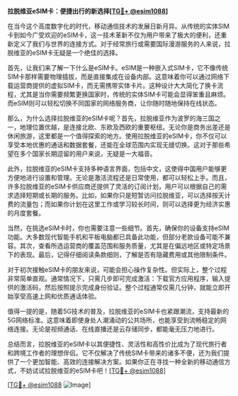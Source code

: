 **拉脱维亚eSIM卡：便捷出行的新选择[[TG💪+ @esim1088](https://t.me/s/esim1088)]**

在当今这个高度数字化的时代，移动通信技术的发展日新月异。从传统的实体SIM卡到如今广受欢迎的eSIM卡，这一技术革新不仅为用户带来了极大的便利，还重新定义了我们与世界的连接方式。对于经常旅行或需要国际漫游服务的人来说，拉脱维亚的eSIM卡无疑是一个绝佳的选择。

首先，让我们来了解一下什么是eSIM卡。eSIM是一种嵌入式SIM卡，它不像传统SIM卡那样需要物理插拔，而是直接集成在设备内部。这意味着你可以通过网络下载运营商提供的虚拟SIM卡，而无需携带实体卡片。这种设计大大简化了换卡流程，尤其是当你需要频繁更换国家时，传统的实体SIM卡可能会显得笨重且麻烦。而eSIM则可以轻松切换不同国家的网络服务商，让你随时随地保持在线状态。

那么，为什么选择拉脱维亚的eSIM卡呢？首先，拉脱维亚作为波罗的海三国之一，地理位置优越，是连接北欧、东欧及西欧的重要枢纽。无论你是商务出差还是休闲旅游，这里都是一个值得探索的地方。使用拉脱维亚的eSIM卡，你不仅可以享受本地优惠的通话和数据套餐，还能在全球范围内实现无缝切换。这对于那些希望在多个国家长期逗留的用户来说，无疑是一大福音。

此外，拉脱维亚的eSIM卡支持多种语言界面，包括中文，这使得中国用户能够更方便地进行设置和管理。无论是激活流程还是日常使用，都可以轻松上手。而且，许多拉脱维亚的eSIM卡供应商还提供了灵活的订阅计划，用户可以根据自己的需求选择短期或长期的服务。比如，如果你只是短暂访问拉脱维亚，可以选择按天计费的流量包；而如果你计划在这里工作或学习较长时间，则可以选择更为经济实惠的月度套餐。

当然，在挑选eSIM卡时，你也需要注意一些细节。首先，确保你的设备支持eSIM功能。大多数现代智能手机和平板电脑都已具备此功能，但部分老款设备可能不兼容。其次，查看所选运营商的覆盖范围和服务质量，尤其是在偏远地区或特定场景下的表现。最后，记得仔细阅读条款细则，了解是否有隐藏费用或其他限制条件。

对于初次接触eSIM卡的朋友来说，可能会担心操作复杂性。但实际上，整个过程非常简单直观。通常情况下，只需几步即可完成激活：下载官方应用程序，输入提供的激活码，然后按照提示完成身份验证。整个过程通常仅需几分钟，就能立即开始享受高速上网和优质通话体验。

值得一提的是，随着5G技术的普及，拉脱维亚的eSIM卡也紧跟潮流，支持最新的5G网络标准。这意味着即使身处人潮涌动的公共场所，也能享受到流畅稳定的网络连接。无论是视频通话、在线直播还是云存储同步，都能毫无压力地进行。

总结而言，拉脱维亚的eSIM卡以其便捷性、灵活性和高性价比成为了现代旅行者和跨境工作者的理想伴侣。它不仅解决了传统SIM卡带来的诸多不便，还为我们提供了一个更加智能、高效的连接解决方案。如果你正在寻找一种全新的移动通信方式，不妨试试拉脱维亚的eSIM卡吧！[[TG💪+ @esim1088](https://t.me/s/esim1088)]

[[TG💪+ @esim1088](https://t.me/s/esim1088) ![Image](https://i.postimg.cc/4NQfJmqS/Snipaste-2025-05-13-00-14-12.png)]
